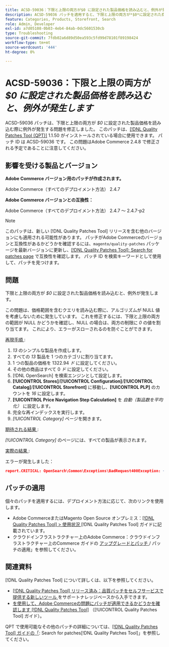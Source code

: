 ```yaml
---
title: ACSD-59036：下限と上限の両方が$0 に設定された製品価格を読み込むと、例外が発生します
description: ACSD-59036 パッチを適用すると、下限と上限の両方が*$0*に設定された商品価格を読み込む際に例外が発生するAdobe Commerceの問題を修正できます。
feature: Categories, Products, Storefront, Search
role: Admin, Developer
exl-id: a7d05108-0b03-4eb4-84ab-0dc5601530cb
type: Troubleshooting
source-git-commit: 7fdb02a6d89d50ea593c5fd99d78101f89198424
workflow-type: tm+mt
source-wordcount: '444'
ht-degree: 0%

---
```


# ACSD-59036：下限と上限の両方が *$0 に設定された製品価格を読み込むと、例外が発生します*

ACSD-59036 パッチは、下限と上限の両方が *$0* に設定された製品価格を読み込む際に例外が発生する問題を修正しました。 このパッチは、[[!DNL Quality Patches Tool (QPT)]](https://experienceleague.adobe.com/ja/docs/commerce-operations/tools/quality-patches-tool/quality-patches-tool-to-self-serve-quality-patches) 1.1.50 がインストールされている場合に使用できます。 パッチ ID は ACSD-59036 です。 この問題はAdobe Commerce 2.4.8 で修正される予定であることに注意してください。

## 影響を受ける製品とバージョン

**Adobe Commerce バージョン用のパッチが作成されます。**

Adobe Commerce（すべてのデプロイメント方法） 2.4.7

**Adobe Commerce バージョンとの互換性：**

Adobe Commerce（すべてのデプロイメント方法） 2.4.7 ～ 2.4.7-p2

>[!NOTE]
>
>このパッチは、新しい [!DNL Quality Patches Tool] リリースを含む他のバージョンにも適用される可能性があります。 パッチがAdobe Commerceのバージョンと互換性があるかどうかを確認するには、`magento/quality-patches` パッケージを最新バージョンに更新し、[[!DNL Quality Patches Tool]: Search for patches page](https://experienceleague.adobe.com/tools/commerce-quality-patches/index.html?lang=ja) で互換性を確認します。 パッチ ID を検索キーワードとして使用して、パッチを見つけます。

## 問題

下限と上限の両方が *$0* に設定された製品価格を読み込むと、例外が発生します。

この問題は、価格範囲を含むクエリを読み込む際に、アルゴリズムが NULL 値を考慮しないために発生しています。 これを修正するには、下限と上限の両方の範囲が NULL かどうかを確認し、NULL の場合は、両方の制限に *0* の値を割り当てます。 これにより、エラーがスローされるのを防ぐことができます。

<u> 再現手順 </u>:

1. *13* のシンプルな製品を作成します。
1. すべての *13* 製品を 1 つのカテゴリに割り当てます。
1. 1 つの製品の価格を 1322.94 *ド* に設定してください。
1. その他の商品はすべて 0 *ド* に設定してください。
1. [!DNL OpenSearch] を検索エンジンとして設定します。
1. **[!UICONTROL Stores]**/**[!UICONTROL Configuration]**/**[!UICONTROL Catalog]**/**[!UICONTROL Storefront]** に移動し、**[!UICONTROL PLP]** のカウントを *16* に設定します。
1. **[!UICONTROL Price Navigation Step Calculation]** を *自動（製品数を平均化）* に設定します。
1. 完全な再インデックスを実行します。
1. *[!UICONTROL Category]* ページを開きます。

<u> 期待される結果 </u>:

*[!UICONTROL Category]* のページには、すべての製品が表示されます。

<u> 実際の結果 </u>:

エラーが発生しました：

```JSON
report.CRITICAL: OpenSearch\Common\Exceptions\BadRequest400Exception: {"error":{"root_cause":[{"type":"x_content_parse_exception","reason":"[1:193] [bool] failed to parse field [must]"}],"type":"x_content_parse_exception","reason":"[1:193] [bool] failed to parse field [filter]","caused_by":{"type":"x_content_parse_exception","reason":"[1:193] [bool] failed to parse field [must]","caused_by":{"type":"illegal_argument_exception","reason":"field name is null or empty"}}},"status":400} in /vendor/opensearch-project/opensearch-php/src/OpenSearch/Connections/Connection.php:664
```

## パッチの適用

個々のパッチを適用するには、デプロイメント方法に応じて、次のリンクを使用します。

* Adobe CommerceまたはMagento Open Source オンプレミス：[[!DNL Quality Patches Tool] > 使用状況 ](/help/tools/quality-patches-tool/usage.md) [!DNL Quality Patches Tool] ガイドに記載されています。
* クラウドインフラストラクチャー上のAdobe Commerce：クラウドインフラストラクチャー上のCommerce ガイドの [ アップグレードとパッチ ](https://experienceleague.adobe.com/docs/commerce-cloud-service/user-guide/develop/upgrade/apply-patches.html?lang=ja)/ パッチの適用」を参照してください。

## 関連資料

[!DNL Quality Patches Tool] について詳しくは、以下を参照してください。

* [[!DNL Quality Patches Tool]  リリース済み：品質パッチをセルフサービスで提供する新しいツール ](https://experienceleague.adobe.com/ja/docs/commerce-operations/tools/quality-patches-tool/quality-patches-tool-to-self-serve-quality-patches) をサポートナレッジベースから入手できます。
* [ を使用して、Adobe Commerceの問題にパッチが適用できるかどうかを確認します  [!DNL Quality Patches Tool]](/help/tools/quality-patches-tool/patches-available-in-qpt/check-patch-for-magento-issue-with-magento-quality-patches.md) （[!UICONTROL Quality Patches Tool] ガイド）。


QPT で使用可能なその他のパッチの詳細については、[[!DNL Quality Patches Tool] ガイドの「](https://experienceleague.adobe.com/tools/commerce-quality-patches/index.html?lang=ja): Search for patches[!DNL Quality Patches Tool]」を参照してください。
